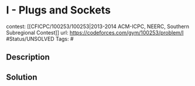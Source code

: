 # I - Plugs and Sockets

contest: [[CFICPC/100253/100253|2013-2014 ACM-ICPC, NEERC, Southern Subregional Contest]]
url: https://codeforces.com/gym/100253/problem/I
#Status/UNSOLVED
Tags: #

## Description

## Solution

